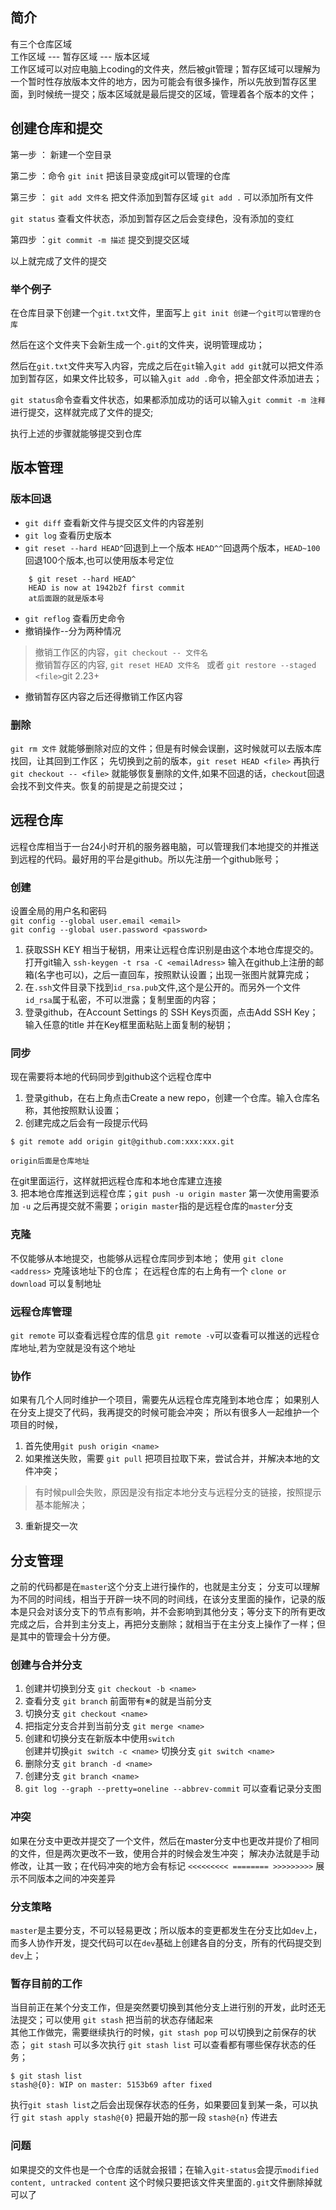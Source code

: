 ## 简介
有三个仓库区域    
工作区域 ---  暂存区域  ---  版本区域  
工作区域可以对应电脑上coding的文件夹，然后被git管理；暂存区域可以理解为一个暂时性存放版本文件的地方，因为可能会有很多操作，所以先放到暂存区里面，到时候统一提交；版本区域就是最后提交的区域，管理着各个版本的文件；
## 创建仓库和提交
第一步 ： 新建一个空目录

第二步 ：命令  `git init` 把该目录变成git可以管理的仓库

第三步 ： `git add 文件名` 把文件添加到暂存区域  `git add .`  可以添加所有文件  

`git status` 查看文件状态，添加到暂存区之后会变绿色，没有添加的变红

第四步 ：`git commit -m 描述` 提交到提交区域

以上就完成了文件的提交
### 举个例子
在仓库目录下创建一个`git.txt`文件，里面写上 `git init 创建一个git可以管理的仓库` 

然后在这个文件夹下会新生成一个`.git`的文件夹，说明管理成功；

然后在`git.txt`文件夹写入内容，完成之后在`git`输入`git add git`就可以把文件添加到暂存区，如果文件比较多，可以输入`git add .`命令，把全部文件添加进去；

`git status`命令查看文件状态，如果都添加成功的话可以输入`git commit -m 注释`进行提交，这样就完成了文件的提交;

执行上述的步骤就能够提交到仓库

## 版本管理
### 版本回退
* `git diff` 查看新文件与提交区文件的内容差别
* `git log` 查看历史版本
* `git reset --hard HEAD^`回退到上一个版本 `HEAD^^`回退两个版本，`HEAD~100`回退100个版本,也可以使用版本号定位
``` 
    $ git reset --hard HEAD^
    HEAD is now at 1942b2f first commit
    at后面跟的就是版本号
```
* `git reflog` 查看历史命令
* 撤销操作--分为两种情况
> 撤销工作区的内容，`git checkout -- 文件名`  
> 撤销暂存区的内容, `git reset HEAD 文件名 `
或者 ` git restore --staged <file> `git 2.23+ 
* 撤销暂存区内容之后还得撤销工作区内容
### 删除 
`git rm 文件` 就能够删除对应的文件；但是有时候会误删，这时候就可以去版本库找回，让其回到工作区；
先切换到之前的版本，`git reset HEAD <file>` 再执行 `git checkout -- <file>` 就能够恢复删除的文件,如果不回退的话，`checkout`回退会找不到文件夹。恢复的前提是之前提交过；
## 远程仓库
远程仓库相当于一台24小时开机的服务器电脑，可以管理我们本地提交的并推送到远程的代码。最好用的平台是github。所以先注册一个github账号；
### 创建
设置全局的用户名和密码  
`git config --global user.email <email>`  
`git config --global user.password <password>`   
1. 获取SSH KEY 相当于秘钥，用来让远程仓库识别是由这个本地仓库提交的。打开git输入
`ssh-keygen -t rsa -C <emailAdress>` 输入在github上注册的邮箱(名字也可以)，之后一直回车，按照默认设置；出现一张图片就算完成；
2. 在`.ssh`文件目录下找到`id_rsa.pub`文件,这个是公开的。而另外一个文件`id_rsa`属于私密，不可以泄露；复制里面的内容；
3. 登录github，在Account Settings 的 SSH Keys页面，点击Add SSH Key；输入任意的title 并在Key框里面粘贴上面复制的秘钥；
### 同步
现在需要将本地的代码同步到github这个远程仓库中
1. 登录github，在右上角点击Create a new repo，创建一个仓库。输入仓库名称，其他按照默认设置；
2. 创建完成之后会有一段提示代码
```
$ git remote add origin git@github.com:xxx:xxx.git

origin后面是仓库地址
```
在git里面运行，这样就把远程仓库和本地仓库建立连接  
3. 把本地仓库推送到远程仓库；`git push -u origin master` 第一次使用需要添加 `-u` 之后再提交就不需要；`origin master`指的是远程仓库的`master`分支
### 克隆
不仅能够从本地提交，也能够从远程仓库同步到本地；
使用 `git clone <address>` 克隆该地址下的仓库；
在远程仓库的右上角有一个 `clone or download`
可以复制地址
### 远程仓库管理
`git remote` 可以查看远程仓库的信息
`git remote -v`可以查看可以推送的远程仓库地址,若为空就是没有这个地址
### 协作
如果有几个人同时维护一个项目，需要先从远程仓库克隆到本地仓库；
如果别人在分支上提交了代码，我再提交的时候可能会冲突；
所以有很多人一起维护一个项目的时候，
1. 首先使用`git push origin <name>`
2. 如果推送失败，需要 `git pull` 把项目拉取下来，尝试合并，并解决本地的文件冲突；
> 有时候pull会失败，原因是没有指定本地分支与远程分支的链接，按照提示基本能解决；
3. 重新提交一次
## 分支管理
之前的代码都是在`master`这个分支上进行操作的，也就是主分支；
分支可以理解为不同的时间线，相当于开辟一块不同的时间线，在该分支里面的操作，记录的版本是只会对该分支下的节点有影响，并不会影响到其他分支；等分支下的所有更改完成之后，合并到主分支上，再把分支删除；就相当于在主分支上操作了一样；但是其中的管理会十分方便。
### 创建与合并分支
1. 创建并切换到分支 `git checkout -b <name>`
2. 查看分支 `git branch` 前面带有※的就是当前分支
3. 切换分支 `git checkout <name>`
4. 把指定分支合并到当前分支 `git merge <name>`
5. 创建和切换分支在新版本中使用`switch`  
创建并切换`git switch -c <name>` 切换分支 `git switch <name>`
6. 删除分支 `git branch -d <name>`
7. 创建分支 `git branch <name>`
8. `git log --graph --pretty=oneline --abbrev-commit` 可以查看记录分支图

### 冲突
如果在分支中更改并提交了一个文件，然后在master分支中也更改并提价了相同的文件，但是两次更改不一致，使用合并的时候会发生冲突；
解决办法就是手动修改，让其一致；在代码冲突的地方会有标记 `<<<<<<<<< ======== >>>>>>>>>` 展示不同版本之间的冲突差异
### 分支策略
`master`是主要分支，不可以轻易更改；所以版本的变更都发生在分支比如`dev`上，而多人协作开发，提交代码可以在`dev`基础上创建各自的分支，所有的代码提交到`dev`上；

### 暂存目前的工作
当目前正在某个分支工作，但是突然要切换到其他分支上进行别的开发，此时还无法提交；可以使用 `git stash` 把当前的状态存储起来  
其他工作做完，需要继续执行的时候，`git stash pop` 可以切换到之前保存的状态；
`git stash` 可以多次执行 `git stash list` 可以查看都有哪些保存状态的任务；
```
$ git stash list
stash@{0}: WIP on master: 5153b69 after fixed
```
执行`git stash list`之后会出现保存状态的任务，如果要回复到某一条，可以执行 `git stash apply stash@{0}` 把最开始的那一段 `stash@{n}` 传进去

### 问题

如果提交的文件也是一个仓库的话就会报错；在输入`git-status`会提示`modified content, untracked content`  这个时候只要把该文件夹里面的`.git`文件删除掉就可以了
